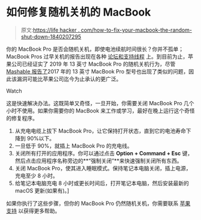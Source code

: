 # 如何修复随机关机的 MacBook

> 原文:[https://life hacker . com/how-to-fix-your-macbook-the-random-shut-down-1840207295](https://lifehacker.com/how-to-fix-your-macbook-that-randomly-shuts-down-1840207295)

你的 MacBook Pro 是否会随机关机，即使电池续航时间很长？你并不孤单；MacBook Pros 过早关机的报告出现在各种 [论坛和支持线程](https://forums.macrumors.com/threads/macbook-pro-2019-entry-level-battery-issues.2192339/) 上。到目前为止，苹果公司已经证实了 2019 年 13 英寸 MacBook Pro 的随机关机行为，尽管 [Mashable 报告了](https://mashable.com/article/macbook-pro-random-shutdown-fix/)2017 年的 13 英寸 MacBook Pro 型号也出现了类似的问题，因此该漏洞可能比苹果公司迄今为止承认的更广泛。

Watch

这是快速解决办法。这既简单又奇怪，一旦开始，你需要关闭 MacBook Pro 几个小时不使用。如果你需要你的 MacBook 来工作或学习，最好在晚上运行这个奇怪的修复程序。

1.  从充电电缆上拔下 MacBook Pro，让它保持打开状态，直到它的电池寿命下降到 90%以下。
2.  一旦低于 90%，就插上 MacBook Pro 的充电线。
3.  关闭所有打开的应用程序。你可以通过点击 **Option + Command + Esc** 键，然后点击应用程序名称旁边的**“强制关闭”**来快速强制关闭所有东西。
4.  关闭 MacBook Pro，使其进入睡眠模式。保持笔记本电脑关闭，插上电源，充电至少 8 小时。
5.  给笔记本电脑充电 8 小时或更长时间后，打开笔记本电脑，然后安装最新的 macOS 更新(如果有)。]

如果你执行了这些步骤，但你的 MacBook Pro 仍然随机关机，你需要联系 [苹果支持](https://support.apple.com/) 以获得更多帮助。